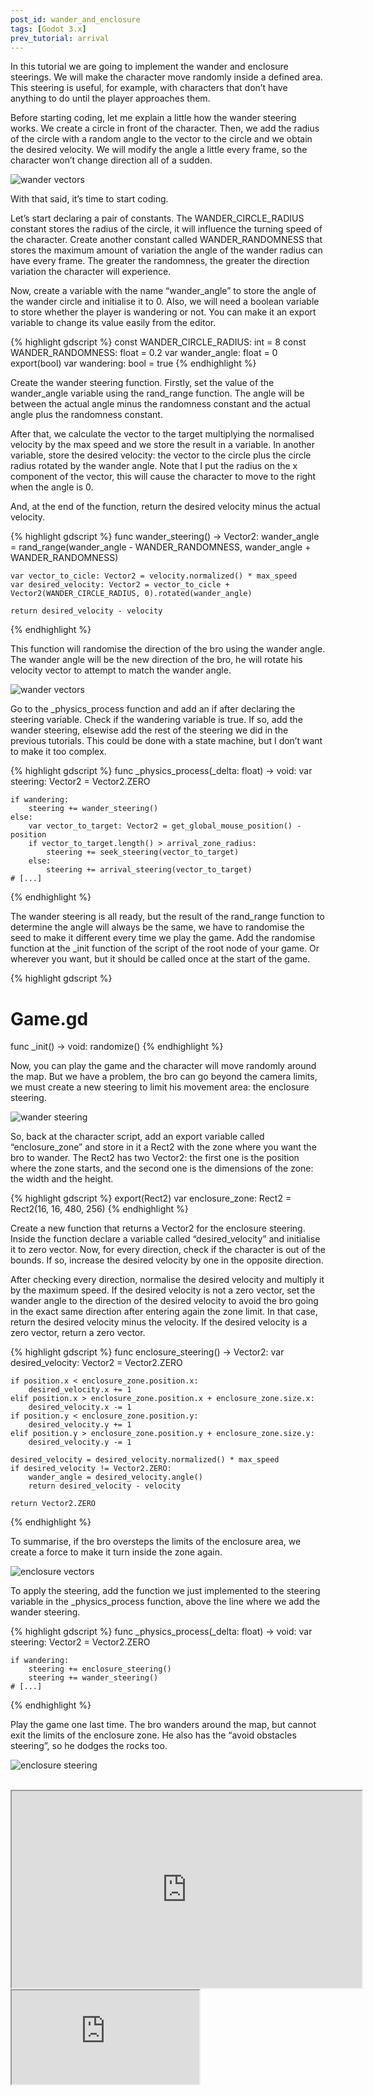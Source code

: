 ```yaml
---
post_id: wander_and_enclosure
tags: [Godot 3.x]
prev_tutorial: arrival
---
```


In this tutorial we are going to implement the wander and enclosure steerings. We will make the character move randomly inside a defined area. This steering is useful, for example, with characters that don’t have anything to do until the player approaches them.

Before starting coding, let me explain a little how the wander steering works. We create a circle in front of the character. Then, we add the radius of the circle with a random angle to the vector to the circle and we obtain the desired velocity. We will modify the angle a little every frame, so the character won’t change direction all of a sudden.

![wander vectors](/assets/images/godot/steering_behaviours/wander_vectors_start.jpg)

<!--more-->

With that said, it’s time to start coding.

Let’s start declaring a pair of constants. The WANDER_CIRCLE_RADIUS constant stores the radius of the circle, it will influence the turning speed of the character. Create another constant called WANDER_RANDOMNESS that stores the maximum amount of variation the angle of the wander radius can have every frame. The greater the randomness, the greater the direction variation the character will experience.

Now, create a variable with the name “wander_angle” to store the angle of the wander circle and initialise it to 0. Also, we will need a boolean variable to store whether the player is wandering or not. You can make it an export variable to change its value easily from the editor.

{% highlight gdscript %}
const WANDER_CIRCLE_RADIUS: int = 8
const WANDER_RANDOMNESS: float = 0.2
var wander_angle: float = 0
export(bool) var wandering: bool = true
{% endhighlight %}

Create the wander steering function. Firstly, set the value of the wander_angle variable using the rand_range function. The angle will be between the actual angle minus the randomness constant and the actual angle plus the randomness constant.

After that, we calculate the vector to the target multiplying the normalised velocity by the max speed and we store the result in a variable. In another variable, store the desired velocity: the vector to the circle plus the circle radius rotated by the wander angle. Note that I put the radius on the x component of the vector, this will cause the character to move to the right when the angle is 0.

And, at the end of the function, return the desired velocity minus the actual velocity.

{% highlight gdscript %}
func wander_steering() -> Vector2:
    wander_angle = rand_range(wander_angle - WANDER_RANDOMNESS, wander_angle + WANDER_RANDOMNESS)
	
    var vector_to_cicle: Vector2 = velocity.normalized() * max_speed
    var desired_velocity: Vector2 = vector_to_cicle + Vector2(WANDER_CIRCLE_RADIUS, 0).rotated(wander_angle)
	
    return desired_velocity - velocity
{% endhighlight %}

This function will randomise the direction of the bro using the wander angle. The wander angle will be the new direction of the bro, he will rotate his velocity vector to attempt to match the wander angle.

![wander vectors](/assets/images/godot/steering_behaviours/wander_vectors.jpg)

Go to the _physics_process function and add an if after declaring the steering variable. Check if the wandering variable is true. If so, add the wander steering, elsewise add the rest of the steering we did in the previous tutorials. This could be done with a state machine, but I don’t want to make it too complex.

{% highlight gdscript %}
func _physics_process(_delta: float) -> void:
    var steering: Vector2 = Vector2.ZERO
	
    if wandering:
        steering += wander_steering()
    else:
        var vector_to_target: Vector2 = get_global_mouse_position() - position
        if vector_to_target.length() > arrival_zone_radius:
            steering += seek_steering(vector_to_target)
        else:
            steering += arrival_steering(vector_to_target)
    # [...]
{% endhighlight %}

The wander steering is all ready, but the result of the rand_range function to determine the angle will always be the same, we have to randomise the seed to make it different every time we play the game. Add the randomise function at the _init function of the script of the root node of your game. Or wherever you want, but it should be called once at the start of the game.

{% highlight gdscript %}
# Game.gd
func _init() -> void:
    randomize()
{% endhighlight %}

Now, you can play the game and the character will move randomly around the map. But we have a problem, the bro can go beyond the camera limits, we must create a new steering to limit his movement area: the enclosure steering.

![wander steering](/assets/images/godot/steering_behaviours/wander_steering.gif)

So, back at the character script, add an export variable called “enclosure_zone” and store in it a Rect2 with the zone where you want the bro to wander. The Rect2 has two Vector2: the first one is the position where the zone starts, and the second one is the dimensions of the zone: the width and the height.

{% highlight gdscript %}
export(Rect2) var enclosure_zone: Rect2 = Rect2(16, 16, 480, 256)
{% endhighlight %}

Create a new function that returns a Vector2 for the enclosure steering. Inside the function declare a variable called “desired_velocity” and initialise it to zero vector. Now, for every direction, check if the character is out of the bounds. If so, increase the desired velocity by one in the opposite direction.

After checking every direction, normalise the desired velocity and multiply it by the maximum speed. If the desired velocity is not a zero vector, set the wander angle to the direction of the desired velocity to avoid the bro going in the exact same direction after entering again the zone limit. In that case, return the desired velocity minus the velocity. If the desired velocity is a zero vector, return a zero vector.

{% highlight gdscript %}
func enclosure_steering() -> Vector2:
    var desired_velocity: Vector2 = Vector2.ZERO
	
    if position.x < enclosure_zone.position.x:
        desired_velocity.x += 1
    elif position.x > enclosure_zone.position.x + enclosure_zone.size.x:
        desired_velocity.x -= 1
    if position.y < enclosure_zone.position.y:
        desired_velocity.y += 1
    elif position.y > enclosure_zone.position.y + enclosure_zone.size.y:
        desired_velocity.y -= 1
		
    desired_velocity = desired_velocity.normalized() * max_speed
    if desired_velocity != Vector2.ZERO:
        wander_angle = desired_velocity.angle()
        return desired_velocity - velocity

    return Vector2.ZERO
{% endhighlight %}

To summarise, if the bro oversteps the limits of the enclosure area, we create a force to make it turn inside the zone again.

![enclosure vectors](/assets/images/godot/steering_behaviours/enclosure_vectors.jpg)

To apply the steering, add the function we just implemented to the steering variable in the _physics_process function, above the line where we add the wander steering.

{% highlight gdscript %}
func _physics_process(_delta: float) -> void:
    var steering: Vector2 = Vector2.ZERO
	
    if wandering:
        steering += enclosure_steering()
        steering += wander_steering()
    # [...]
{% endhighlight %}

Play the game one last time. The bro wanders around the map, but cannot exit the limits of the enclosure zone. He also has the “avoid obstacles steering”, so he dodges the rocks too.

![enclosure steering](/assets/images/godot/steering_behaviours/enclosure_steering.gif)

<br>

<div id="tutorial-videos">
    <iframe id="odysee-iframe" width="560" height="315" src="https://odysee.com/$/embed/steering-behaviors-in-godot-wander-and/b9a84f8d4855b0402118dbbec84d153f6dd635cc?r=5dDZJPgbdny6EiKLsWtNXNwnM936b7gf" allowfullscreen></iframe>
    <iframe id="youtube-iframe" src="https://www.youtube.com/embed/FmKJ9rnNMMc" allowfullscreen></iframe>
</div>
